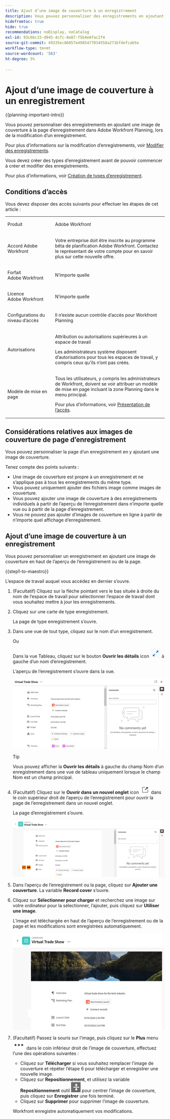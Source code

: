 ```yaml
---
title: Ajout d’une image de couverture à un enregistrement
description: Vous pouvez personnaliser des enregistrements en ajoutant une image de couverture à la page d’enregistrement dans Adobe Workfront Planning, lors de la modification d’un enregistrement.
hidefromtoc: true
hide: true
recommendations: noDisplay, noCatalog
exl-id: 93c6bc15-d945-4cfc-8e87-f5b4e6fac2f4
source-git-commit: 49335ec86057e4985477034558a271bf4efcab5e
workflow-type: tm+mt
source-wordcount: '563'
ht-degree: 5%

---
```



<!--update the metadata with real information-->

# Ajout d’une image de couverture à un enregistrement

{{planning-important-intro}}

Vous pouvez personnaliser des enregistrements en ajoutant une image de couverture à la page d’enregistrement dans Adobe Workfront Planning, lors de la modification d’un enregistrement.

Pour plus d’informations sur la modification d’enregistrements, voir [Modifier des enregistrements](/help/quicksilver/maestro/records/edit-records.md).

Vous devez créer des types d’enregistrement avant de pouvoir commencer à créer et modifier des enregistrements.

Pour plus d’informations, voir [Création de types d’enregistrement](../architecture/create-record-types.md).

## Conditions d’accès

<!--************double-check permissions here - asking Isk and Lilit what permissions users need for adding thumbnails-->

Vous devez disposer des accès suivants pour effectuer les étapes de cet article :

<table style="table-layout:auto">
 <col>
 </col>
 <col>
 </col>
 <tbody>
    <tr>
<tr>
<td>
   <p> Produit</p> </td>
   <td>
   <p> Adobe Workfront</p> </td>
  </tr>  
 <td role="rowheader"><p>Accord Adobe Workfront</p></td>
   <td>
<p>Votre entreprise doit être inscrite au programme bêta de planification Adobe Workfront. Contactez le représentant de votre compte pour en savoir plus sur cette nouvelle offre. </p>
   </td>
  </tr>
  <tr>
   <td role="rowheader"><p>Forfait Adobe Workfront</p></td>
   <td>
<p>N’importe quelle</p>
   </td>
  </tr>
  <tr>
   <td role="rowheader"><p>Licence Adobe Workfront</p></td>
   <td>
   <p>N’importe quelle</p> 
  </td>
  </tr>

<tr>
   <td role="rowheader"><p>Configurations du niveau d’accès</p></td>
   <td> <p>Il n’existe aucun contrôle d’accès pour Workfront Planning </p>  
</td>
  </tr>
<tr>
   <td role="rowheader"><p>Autorisations</p></td>
   <td> <p>Attribution ou autorisations supérieures à un espace de travail </p>  
   <p>Les administrateurs système disposent d’autorisations pour tous les espaces de travail, y compris ceux qu’ils n’ont pas créés.</p>
</td>
  </tr>
<tr>
   <td role="rowheader"><p>Modèle de mise en page</p></td>
   <td>  <p>Tous les utilisateurs, y compris les administrateurs de Workfront, doivent se voir attribuer un modèle de mise en page incluant la zone Planning dans le menu principal. </p> <p>Pour plus d’informations, voir <a href="/help/quicksilver/maestro/access/access-overview.md">Présentation de l’accès</a>. </p>  
</td>
  </tr>

</tbody>
</table>

## Considérations relatives aux images de couverture de page d’enregistrement

Vous pouvez personnaliser la page d’un enregistrement en y ajoutant une image de couverture.

Tenez compte des points suivants :

* Une image de couverture est propre à un enregistrement et ne s’applique pas à tous les enregistrements du même type.
* Vous pouvez uniquement ajouter des fichiers image comme images de couverture.
  <!--above: when you know exactly what type of files are allowed, add the exact extensions above-->
* Vous pouvez ajouter une image de couverture à des enregistrements individuels à partir de l’aperçu de l’enregistrement dans n’importe quelle vue ou à partir de la page d’enregistrement.
* Vous ne pouvez pas ajouter d’images de couverture en ligne à partir de n’importe quel affichage d’enregistrement.

## Ajout d’une image de couverture à un enregistrement

Vous pouvez personnaliser un enregistrement en ajoutant une image de couverture en haut de l’aperçu de l’enregistrement ou de la page.

{{step1-to-maestro}}

L’espace de travail auquel vous accédez en dernier s’ouvre.

1. (Facultatif) Cliquez sur la flèche pointant vers le bas située à droite du nom de l’espace de travail pour sélectionner l’espace de travail dont vous souhaitez mettre à jour les enregistrements.

1. Cliquez sur une carte de type enregistrement.

   La page de type enregistrement s’ouvre.

1. Dans une vue de tout type, cliquez sur le nom d’un enregistrement.

   Ou

   Dans la vue Tableau, cliquez sur le bouton **Ouvrir les détails** icon ![](assets/open-details-icon-in-table-name-field.png) à gauche d’un nom d’enregistrement.

   L’aperçu de l’enregistrement s’ouvre dans la vue.

   ![](assets/details-box.png)

   >[!TIP]
   >
   >Vous pouvez afficher la **Ouvrir les détails** à gauche du champ Nom d’un enregistrement dans une vue de tableau uniquement lorsque le champ Nom est un champ principal.

1. (Facultatif) Cliquez sur le **Ouvrir dans un nouvel onglet** icon ![](assets/open-details-in-a-new-tab-icon.png) <!--check the icon; they are changing it--> dans le coin supérieur droit de l’aperçu de l’enregistrement pour ouvrir la page de l’enregistrement dans un nouvel onglet.

   La page d’enregistrement s’ouvre.

   ![](assets/details-page.png)

1. Dans l’aperçu de l’enregistrement ou la page, cliquez sur **Ajouter une couverture**. <!--check the casing here; I logged a bug for this-->
La variable **Record cover** s’ouvre.

1. Cliquez sur **Sélectionner pour charger** et recherchez une image sur votre ordinateur pour la sélectionner, l’ajouter, puis cliquez sur **Utiliser une image**.

   L’image est téléchargée en haut de l’aperçu de l’enregistrement ou de la page et les modifications sont enregistrées automatiquement.

   ![](assets/record-page-with-cover-image.png)

1. (Facultatif) Passez la souris sur l’image, puis cliquez sur le **Plus** menu ![](assets/more-menu.png) dans le coin inférieur droit de l’image de couverture, effectuez l’une des opérations suivantes :

   * Cliquez sur **Télécharger** si vous souhaitez remplacer l’image de couverture et répéter l’étape 6 pour télécharger et enregistrer une nouvelle image.
   * Cliquez sur **Repositionnement**, et utilisez la variable **Repositionnement** outil ![](assets/reposition-tool-icon.png) pour centrer l’image de couverture, puis cliquez sur **Enregistrer** une fois terminé.
   * Cliquez sur **Supprimer** pour supprimer l’image de couverture.

   Workfront enregistre automatiquement vos modifications.
